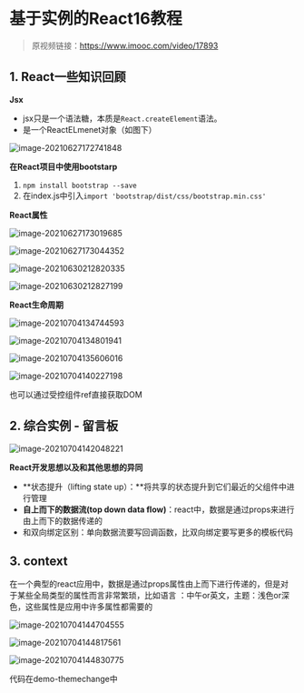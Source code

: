 # 基于实例的React16教程

> 原视频链接：https://www.imooc.com/video/17893

## 1. React一些知识回顾

**Jsx**

* jsx只是一个语法糖，本质是`React.createElement`语法。
* 是一个ReactELmenet对象（如图下）

![image-20210627172741848](README.assets/image-20210627172741848.png)

**在React项目中使用bootstarp**

1. `npm install bootstrap --save`
2. 在index.js中引入`import 'bootstrap/dist/css/bootstrap.min.css'`

 **React属性**

![image-20210627173019685](README.assets/image-20210627173019685.png)

![image-20210627173044352](README.assets/image-20210627173044352.png)

![image-20210630212820335](README.assets/image-20210630212820335.png)

![image-20210630212827199](README.assets/image-20210630212827199.png)

**React生命周期**

![image-20210704134744593](README.assets/image-20210704134744593.png)

![image-20210704134801941](README.assets/image-20210704134801941.png)

![image-20210704135606016](README.assets/image-20210704135606016.png)

![image-20210704140227198](README.assets/image-20210704140227198.png)

也可以通过受控组件ref直接获取DOM

## 2. 综合实例 - 留言板

![image-20210704142048221](README.assets/image-20210704142048221.png)

**React开发思想以及和其他思想的异同**

* **状态提升（lifting state up）：**将共享的状态提升到它们最近的父组件中进行管理
* **自上而下的数据流(top down data flow)**：react中，数据是通过props来进行由上而下的数据传递的
* 和双向绑定区别：单向数据流要写回调函数，比双向绑定要写更多的模板代码

## 3. context

在一个典型的react应用中，数据是通过props属性由上而下进行传递的，但是对于某些全局类型的属性而言非常繁琐，比如语言 ：中午or英文，主题：浅色or深色，这些属性是应用中许多属性都需要的

![image-20210704144704555](README.assets/image-20210704144704555.png)

![image-20210704144817561](README.assets/image-20210704144817561.png)

![image-20210704144830775](README.assets/image-20210704144830775.png)

代码在demo-themechange中



